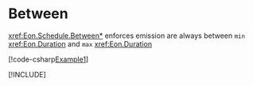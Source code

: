 ﻿# Between

<xref:Eon.Schedule.Between*> enforces emission are always between `min`
<xref:Eon.Duration> and `max` <xref:Eon.Duration>

[!code-csharp[Example1](../../../Eon.Tests/Examples/BoundsTests.cs#Example3)]

[!INCLUDE[](../../../Eon.Tests/Examples/__examples__/BoundsTests.Case3.md)]
